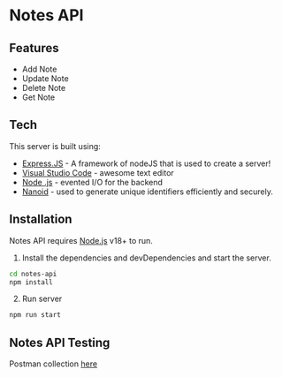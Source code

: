 # Notes API

## Features

- Add Note
- Update Note
- Delete Note
- Get Note


## Tech

This server is built using:

- [Express.JS](https://expressjs.com//) - A framework of nodeJS that is used to create a server!
- [Visual Studio Code](https://code.visualstudio.com/) - awesome text editor
- [Node .js](https://nodejs.org/) - evented I/O for the backend
- [Nanoid](https://www.npmjs.com/package/nanoid) - used to generate unique identifiers efficiently and securely.


## Installation

Notes API requires [Node.js](https://nodejs.org/) v18+ to run.

1. Install the dependencies and devDependencies and start the server.

```sh
cd notes-api
npm install
```

2. Run server
```sh
npm run start
```

## Notes API Testing

Postman collection [here](https://elements.getpostman.com/redirect?entityId=24348936-0bff2e96-deaa-4746-a48e-2f582f883737&entityType=collection)

